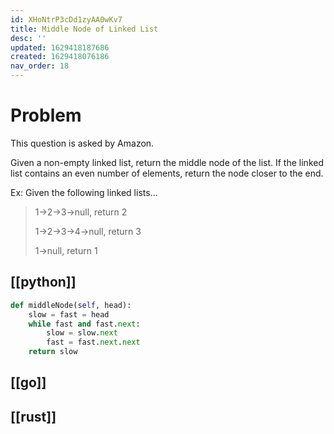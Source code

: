 ```yaml
---
id: XHoNtrP3cDd1zyAA0wKv7
title: Middle Node of Linked List
desc: ''
updated: 1629418187686
created: 1629418076186
nav_order: 18
---
```

# Problem
This question is asked by Amazon.

Given a non-empty linked list, return the middle node of the list. If the linked list contains an even number of elements, return the node closer to the end.

Ex: Given the following linked lists...

>1->2->3->null, return 2
>
>1->2->3->4->null, return 3
>
>1->null, return 1

## [[python]]

```python
def middleNode(self, head):
    slow = fast = head
    while fast and fast.next:
        slow = slow.next
        fast = fast.next.next
    return slow
```

## [[go]]

## [[rust]]
